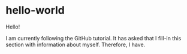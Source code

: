 # hello-world

Hello!

I am currently following the GitHub tutorial. It has asked that I fill-in this section with information about myself. Therefore, I have. 
